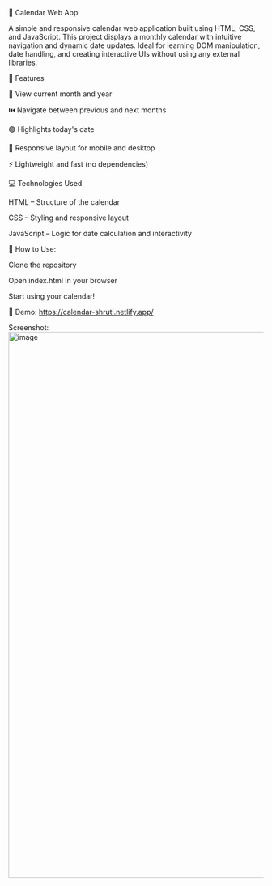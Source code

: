 📅 Calendar Web App

A simple and responsive calendar web application built using HTML, CSS, and JavaScript. This project displays a monthly calendar with intuitive navigation and dynamic date updates. Ideal for learning DOM manipulation, date handling, and creating interactive UIs without using any external libraries.

🔧 Features

📆 View current month and year

⏮️ Navigate between previous and next months

🟢 Highlights today's date

📱 Responsive layout for mobile and desktop

⚡ Lightweight and fast (no dependencies)

💻 Technologies Used

HTML – Structure of the calendar

CSS – Styling and responsive layout

JavaScript – Logic for date calculation and interactivity

📝 How to Use:

Clone the repository

Open index.html in your browser

Start using your calendar!

🚀 Demo: https://calendar-shruti.netlify.app/

Screenshot:
<img width="1920" height="1080" alt="image" src="https://github.com/user-attachments/assets/a0f864d8-ee78-41ef-b7a7-cfd5a5f888bd" />
